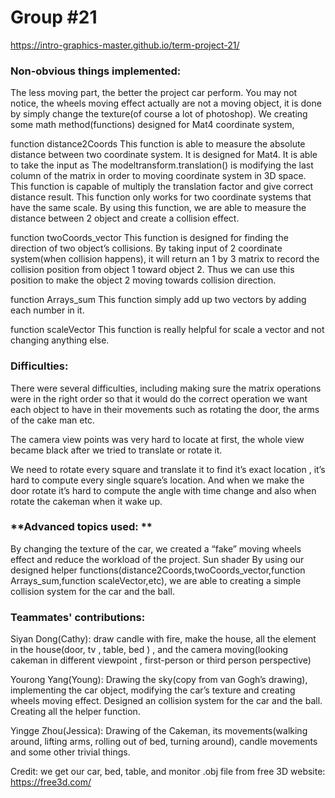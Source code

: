 

## 
# Group #21

https://intro-graphics-master.github.io/term-project-21/


### **Non-obvious things implemented:**
The less moving part, the better the project car perform. You may not notice, the wheels moving effect actually are not a moving object, it is done by simply change the texture(of course a lot of photoshop). 
We creating some math method(functions) designed for Mat4 coordinate system, 

function distance2Coords
This function is able to measure the absolute distance between two coordinate system.
It is designed for Mat4. It is able to take the input as
The modeltransform.translation() is modifying the last column of the matrix in order to moving coordinate system in 3D space. This function is capable of multiply the translation factor and give correct distance result. 
This function only works for two coordinate systems that have the same scale.
By using this function, we are able to measure the distance between 2 object and create a collision effect.

function twoCoords_vector
This function is designed for finding the direction of two object’s collisions. By taking input of 2 coordinate system(when collision happens), it will return an 1 by 3 matrix to record the collision position from object 1 toward object 2. Thus we can use this position to make the object 2 moving towards collision direction.

function Arrays_sum
This function simply add up two vectors by adding each number in it.

function scaleVector
This function is really helpful for scale a vector and not changing anything else.



### **Difficulties:**

There were several difficulties, including making sure the matrix operations were in the right order so that it would do the correct operation we want each object to have in their movements such as rotating the door, the arms of the cake man etc. 

The camera view points was very hard to locate at first, the whole view became black after we tried to translate or rotate it.

We need to rotate every square and translate it to find it’s exact location , it’s hard to compute every single square’s location. And when we make the door rotate it’s hard to compute the angle with time change and also when rotate the cakeman when it wake up. 




### **Advanced topics used: **
By changing the texture of the car, we created a “fake” moving wheels effect and reduce the workload of the project.
Sun shader
By using our designed helper functions(distance2Coords,twoCoords_vector,function Arrays_sum,function scaleVector,etc), we are able to creating a simple collision system for the car and the ball. 



### **Teammates' contributions:**

Siyan Dong(Cathy):
draw candle with fire,  make the house, all the element in the house(door, tv , table, bed ) , and the  camera moving(looking cakeman in different viewpoint , first-person or third person perspective)

Yourong Yang(Young):
Drawing the sky(copy from van Gogh’s drawing), implementing the car object, modifying the car’s texture and creating wheels moving effect. Designed an collision system for the car and the ball. Creating all the helper function. 

Yingge Zhou(Jessica):
Drawing of the Cakeman, its movements(walking around, lifting arms, rolling out of bed, turning around), candle movements and some other trivial things.

Credit:
we get our car, bed, table, and monitor .obj file from free 3D website:
https://free3d.com/
